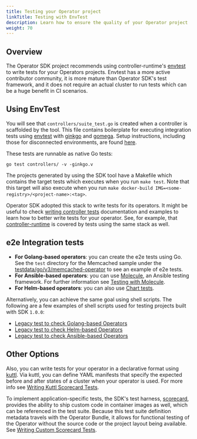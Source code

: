 ```yaml
---
title: Testing your Operator project
linkTitle: Testing with EnvTest
description: Learn how to ensure the quality of your Operator project 
weight: 70
---
```


## Overview

The Operator SDK project recommends using controller-runtime's [envtest][envtest] to write tests for your Operators projects. Envtest has a more active contributor community, it is more mature than Operator SDK's test framework, and it does not require an actual cluster to run tests which can be a huge benefit in CI scenarios.

## Using EnvTest

You will see that `controllers/suite_test.go` is created when a controller is scaffolded by the tool. This file contains boilerplate for executing integration tests using [envtest][envtest] with [ginkgo](https://onsi.github.io/ginkgo/) and [gomega][gomega].
Setup instructions, including those for disconnected environments, are found [here][envtest-setup].

These tests are runnable as native Go tests:

```shell
go test controllers/ -v -ginkgo.v
```

The projects generated by using the SDK tool have a Makefile which contains the target tests which executes when you run `make test`. Note that this target will also execute when you run `make docker-build IMG=<some-registry>/<project-name>:<tag>`. 

Operator SDK adopted this stack to write tests for its operators. It might be useful to check [writing controller tests][writing-controller-tests] documentation and examples to learn how to better write tests for your operator. See, for example, that [controller-runtime](https://github.com/kubernetes-sigs/controller-runtime) is covered by tests using the same stack as well. 

## e2e Integration tests

- **For Golang-based operators**: you can create the e2e tests using Go. See the `test` directory for the Memcached sample 
under the [testdata/go/v3/memcached-operator][sample] to see an example of e2e tests.
- **For Ansible-based operators**: you can use [Molecule][molecule], an Ansible testing framework. For further information see [Testing with Molecule][molecule-tests].
- **For Helm-based operators**: you can also use [Chart tests][helm-chart-tests].

Alternatively, you can achieve the same goal using shell scripts. The following are a few examples of shell scripts
used for testing projects built with SDK `1.0.0`:

- [Legacy test to check Golang-based Operators][go-legacy-shell]
- [Legacy test to check Helm-based Operators][helm-legacy-shell]
- [Legacy test to check Ansible-based Operators][ansible-legacy-shell]

## Other Options

Also, you can write tests for your operator in a declarative format using [kuttl][kuttl]. Via kuttl, you can define YAML manifests that specify the expected before and after states of a cluster when your operator is used. For more info see [Writing Kuttl Scorecard Tests][writing-kuttl-scorecard-tests].

To implement application-specific tests, the SDK's test harness, [scorecard][scorecard], provides the ability to ship custom code in container images as well, which can be referenced in the test suite. Because this test suite definition metadata travels with the Operator Bundle, it allows for functional testing of the Operator without the source code or the project layout being available. See [Writing Custom Scorecard Tests][writing-custom-scorecard-tests].

[envtest]: https://pkg.go.dev/sigs.k8s.io/controller-runtime/pkg/envtest
[envtest-setup]:https://book.kubebuilder.io/reference/envtest.html
[writing-controller-tests]: https://book.kubebuilder.io/cronjob-tutorial/writing-tests.html
[writing-kuttl-scorecard-tests]: /docs/testing-operators/scorecard/kuttl-tests
[writing-custom-scorecard-tests]: /docs/testing-operators/scorecard/custom-tests
[scorecard]: /docs/testing-operators/scorecard/
[gomega]: https://onsi.github.io/gomega/
[kuttl]: https://kuttl.dev/
[sample]: https://github.com/operator-framework/operator-sdk/tree/master/testdata/go/v3/memcached-operator
[molecule]: https://molecule.readthedocs.io/en/latest/
[molecule-tests]: /docs/building-operators/ansible/testing-guide
[helm-chart-tests]: https://helm.sh/docs/topics/chart_tests/
[go-legacy-shell]: https://github.com/operator-framework/operator-sdk/blob/v1.0.0/hack/tests/e2e-go.sh
[helm-legacy-shell]: https://github.com/operator-framework/operator-sdk/blob/v1.0.0/hack/tests/e2e-helm.sh
[ansible-legacy-shell]: https://github.com/operator-framework/operator-sdk/blob/v1.0.0/hack/tests/e2e-ansible.sh
